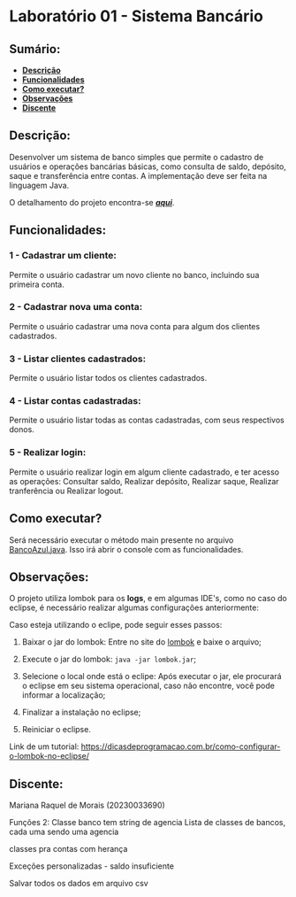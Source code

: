 # Laboratório 01 - Sistema Bancário

## Sumário:
* **[Descrição](#descrição)**
* **[Funcionalidades](#funcionalidades)**
* **[Como executar?](#como-executar)**
* **[Observações](#observações)**
* **[Discente](#discente)**


## Descrição:
Desenvolver um sistema de banco simples que permite o cadastro de usuários e operações bancárias básicas, como consulta de saldo, depósito, saque e transferência entre contas. A implementação deve ser feita na linguagem Java.

O detalhamento do projeto encontra-se __*[aqui](src/main/resources/LAB_1_LP_2.pdf)*__.


## Funcionalidades:

### 1 - Cadastrar um cliente:
Permite o usuário cadastrar um novo cliente no banco, incluindo sua primeira conta.

### 2 - Cadastrar nova uma conta:
Permite o usuário cadastrar uma nova conta para algum dos clientes cadastrados.

### 3 - Listar clientes cadastrados:
Permite o usuário listar todos os clientes cadastrados.

### 4 - Listar contas cadastradas:
Permite o usuário listar todas as contas cadastradas, com seus respectivos donos.

### 5 - Realizar login:
Permite o usuário realizar login em algum cliente cadastrado, e ter acesso as operações: Consultar saldo, Realizar depósito, Realizar saque, Realizar tranferência ou Realizar logout.


## Como executar?

Será necessário executar o método main presente no arquivo [BancoAzul.java](src/main/java/ufrn/bti/bancoAzul/BancoAzul.java). Isso irá abrir o console com as funcionalidades.


## Observações:

O projeto utiliza lombok para os **logs**, e em algumas IDE's, como no caso do eclipse, é necessário realizar algumas configurações anteriormente:

Caso esteja utilizando o eclipe, pode seguir esses passos:

1. Baixar o jar do lombok: Entre no site do [lombok](https://projectlombok.org/) e baixe o arquivo;

2. Execute o jar do lombok: ```java -jar lombok.jar```;

3. Selecione o local onde está o eclipe: Após executar o jar, ele procurará o eclipse em seu sistema operacional, caso não encontre, você pode informar a localização;

4. Finalizar a instalação no eclipse;

5. Reiniciar o eclipse.

Link de um tutorial: https://dicasdeprogramacao.com.br/como-configurar-o-lombok-no-eclipse/


## Discente:
Mariana Raquel de Morais (20230033690)









Funções 2:
Classe banco tem string de agencia
Lista de classes de bancos, cada uma sendo uma agencia

classes pra contas com herança

Exceções personalizadas - saldo insuficiente

Salvar todos os dados em arquivo csv